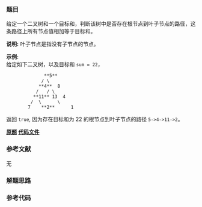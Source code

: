 ### 题目
给定一个二叉树和一个目标和，判断该树中是否存在根节点到叶子节点的路径，这条路径上所有节点值相加等于目标和。

**说明:**  叶子节点是指没有子节点的节点。

**示例:**  
给定如下二叉树，以及目标和 `sum = 22`，

    
    
                  **5**
                 / \
                **4**  8
               /   / \
              **11** 13  4
             /  \      \
            7    **2**      1
    

返回 `true`, 因为存在目标和为 22 的根节点到叶子节点的路径 `5->4->11->2`。

 **[原题](https://leetcode-cn.com/problems/path-sum/)**    **[代码文件]()**


### 参考文献
无

### 解题思路




### 参考代码

```go


```




